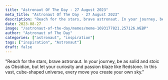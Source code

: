 ```yaml
---
title: "Astronaut Of The Day - 27 August 2023"
meta_title: "Astronaut Of The Day - 27 August 2023"
description: "Reach for the stars, brave astronaut. In your journey, be as solid and stoic as Obsidian, but let your curiosity and passion blaze like Redstone. In this vast, cube-shaped universe, every move you create your own sky."
date: 2023-08-27
image: "/astronaut-of-the-day/memes/meme-1693177821.257126.WEBP"
author: "Astronaut of The Day"
categories: ["astronaut", "inspiration"]
tags: ["inspiration", "Astronaut"]
draft: false
---
```

"Reach for the stars, brave astronaut. In your journey, be as solid and stoic as Obsidian, but let your curiosity and passion blaze like Redstone. In this vast, cube-shaped universe, every move you create your own sky."
        